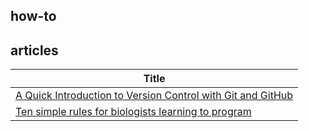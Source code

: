 ## how-to


## articles
|Title|
| ------------------------------------------------------------------------------------------------------------------ |
|[A Quick Introduction to Version Control with Git and GitHub](https://github.com/bioinformatics-collaborative/notable-articles/blob/master/how_to/journal.pcbi.1004668.PDF)|
|[Ten simple rules for biologists learning to program](https://github.com/bioinformatics-collaborative/notable-articles/blob/master/how_to/journal.pcbi.1005871.pdf)|